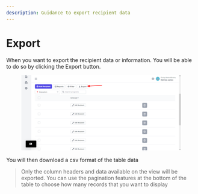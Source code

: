```yaml
---
description: Guidance to export recipient data
---
```


# Export

When you want to export the recipient data or information. You will be able to do so by clicking the Export button.

<figure><img src="../../.gitbook/assets/image_2023-05-22_192907305.png" alt=""><figcaption></figcaption></figure>

You will then download a csv format of the table data

> Only the column headers and data available on the view will be exported. You can use the pagination features at the bottom of the table to choose how many records that you want to display
